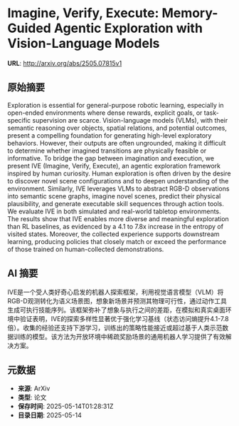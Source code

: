 # Imagine, Verify, Execute: Memory-Guided Agentic Exploration with Vision-Language Models

**URL**: http://arxiv.org/abs/2505.07815v1

## 原始摘要

Exploration is essential for general-purpose robotic learning, especially in
open-ended environments where dense rewards, explicit goals, or task-specific
supervision are scarce. Vision-language models (VLMs), with their semantic
reasoning over objects, spatial relations, and potential outcomes, present a
compelling foundation for generating high-level exploratory behaviors. However,
their outputs are often ungrounded, making it difficult to determine whether
imagined transitions are physically feasible or informative. To bridge the gap
between imagination and execution, we present IVE (Imagine, Verify, Execute),
an agentic exploration framework inspired by human curiosity. Human exploration
is often driven by the desire to discover novel scene configurations and to
deepen understanding of the environment. Similarly, IVE leverages VLMs to
abstract RGB-D observations into semantic scene graphs, imagine novel scenes,
predict their physical plausibility, and generate executable skill sequences
through action tools. We evaluate IVE in both simulated and real-world tabletop
environments. The results show that IVE enables more diverse and meaningful
exploration than RL baselines, as evidenced by a 4.1 to 7.8x increase in the
entropy of visited states. Moreover, the collected experience supports
downstream learning, producing policies that closely match or exceed the
performance of those trained on human-collected demonstrations.


## AI 摘要

IVE是一个受人类好奇心启发的机器人探索框架，利用视觉语言模型（VLM）将RGB-D观测转化为语义场景图，想象新场景并预测其物理可行性，通过动作工具生成可执行技能序列。该框架弥补了想象与执行之间的差距，在模拟和真实桌面环境中验证表明，IVE的探索多样性显著优于强化学习基线（状态访问熵提升4.1-7.8倍）。收集的经验还支持下游学习，训练出的策略性能接近或超过基于人类示范数据训练的模型。该方法为开放环境中稀疏奖励场景的通用机器人学习提供了有效解决方案。

## 元数据

- **来源**: ArXiv
- **类型**: 论文
- **保存时间**: 2025-05-14T01:28:31Z
- **目录日期**: 2025-05-14
